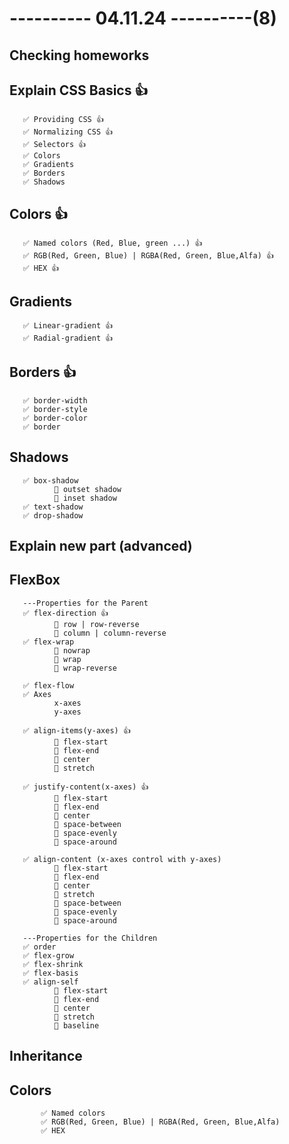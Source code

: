 # ---------- 04.11.24 ----------(8)

## Checking homeworks

## Explain CSS Basics 👍

       ✅ Providing CSS 👍
       ✅ Normalizing CSS 👍
       ✅ Selectors 👍
       ✅ Colors
       ✅ Gradients
       ✅ Borders
       ✅ Shadows

## Colors 👍

       ✅ Named colors (Red, Blue, green ...) 👍
       ✅ RGB(Red, Green, Blue) | RGBA(Red, Green, Blue,Alfa) 👍
       ✅ HEX 👍

## Gradients

       ✅ Linear-gradient 👍
       ✅ Radial-gradient 👍

## Borders 👍

       ✅ border-width
       ✅ border-style
       ✅ border-color
       ✅ border

## Shadows

       ✅ box-shadow
              🎁 outset shadow
              🎁 inset shadow
       ✅ text-shadow
       ✅ drop-shadow

## Explain new part (advanced)

## FlexBox

       ---Properties for the Parent
       ✅ flex-direction 👍
              🎁 row | row-reverse
              🎁 column | column-reverse
       ✅ flex-wrap
              🎁 nowrap
              🎁 wrap
              🎁 wrap-reverse

       ✅ flex-flow
       ✅ Axes
              x-axes
              y-axes

       ✅ align-items(y-axes) 👍
              🎁 flex-start
              🎁 flex-end
              🎁 center
              🎁 stretch

       ✅ justify-content(x-axes) 👍
              🎁 flex-start
              🎁 flex-end
              🎁 center
              🎁 space-between
              🎁 space-evenly
              🎁 space-around

       ✅ align-content (x-axes control with y-axes)
              🎁 flex-start
              🎁 flex-end
              🎁 center
              🎁 stretch
              🎁 space-between
              🎁 space-evenly
              🎁 space-around

       ---Properties for the Children
       ✅ order
       ✅ flex-grow
       ✅ flex-shrink
       ✅ flex-basis
       ✅ align-self
              🎁 flex-start
              🎁 flex-end
              🎁 center
              🎁 stretch
              🎁 baseline

## Inheritance

## Colors

           ✅ Named colors
           ✅ RGB(Red, Green, Blue) | RGBA(Red, Green, Blue,Alfa)
           ✅ HEX
